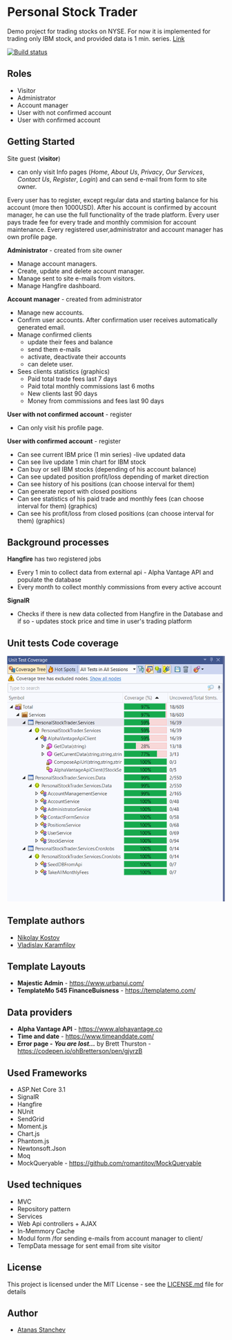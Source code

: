# Personal Stock Trader

Demo project for trading stocks on NYSE. For now it is implemented for trading only IBM stock, and provided data is 1 min. series.
[Link](https://personalstocktrader.azurewebsites.net/)

[![Build status](https://dev.azure.com/amstanchev/PersonalStockTrader/_apis/build/status/PersonalStockTrader-Azure%20Web%20App%20for%20ASP.NET-CI)](https://dev.azure.com/amstanchev/PersonalStockTrader/_build/latest?definitionId=-1)

## Roles

* Visitor
* Administrator
* Account manager
* User with not confirmed account
* User with confirmed account

## Getting Started

Site guest (**visitor**) 
* can only visit Info pages (*Home*, *About Us*, *Privacy*, *Our Services*, *Contact Us*, *Register*, *Login*) 
		and can send e-mail from form to site owner.

Every user has to register, except regular data and starting balance for his account (more then 1000USD). After his account is confirmed by account manager, he can use the full functionality of the trade platform.
Every user pays trade fee for every trade and monthly commision for account maintenance.
Every registered user,administrator and account manager has own profile page.


**Administrator** - created from site owner
* Manage account managers.
* Create, update and delete account manager. 
* Manage sent to site e-mails from visitors. 
* Manage Hangfire dashboard.


**Account manager** - created from administrator
* Manage new accounts. 
* Confirm user accounts. After confirmation user receives automatically generated email.
* Manage confirmed clients
	- update their fees and balance
	- send them e-mails
	- activate, deactivate their accounts
	- can delete user.
* Sees clients statistics (graphics)
	- Paid total trade fees last 7 days 
	- Paid total monthly commissions last 6 moths
	- New clients last 90 days
	- Money from commissions and fees last 90 days
	
		
**User with not confirmed account** - register
* Can only visit his profile page.


**User with confirmed account** - register
* Can see current IBM price (1 min series) -live updated data
* Can see live update 1 min chart for IBM stock
* Can buy or sell IBM stocks (depending of his account balance)
* Can see updated position profit/loss depending of market direction
* Can see history of his positions (can choose interval for them)
* Can generate report with closed positions
* Can see statistics of his paid trade and monthly fees (can choose interval for them) (graphics)
* Can see his profit/loss from closed positions (can choose interval for them) (graphics)

## Background processes

**Hangfire** has two registered jobs
* Every 1 min to collect data from external api - Alpha Vantage API and populate the database
* Every month to collect monthly commissions from every active account

**SignalR**
* Checks if there is new data collected from Hangfire in the Database and if so - updates stock price and time in user's trading platform

## Unit tests Code coverage

![Code coverage](https://github.com/astanchev/Personal-Stock-Trader/blob/master/Code_Coverage.png)

## Template authors

- [Nikolay Kostov](https://github.com/NikolayIT)
- [Vladislav Karamfilov](https://github.com/vladislav-karamfilov)

## Template Layouts

* **Majestic Admin** - https://www.urbanui.com/
* **TemplateMo 545 FinanceBuisness** - https://templatemo.com/

## Data providers

* **Alpha Vantage API** - https://www.alphavantage.co
* **Time and date** - https://www.timeanddate.com/
* **Error page -** ***You are lost...*** by Brett Thurston - https://codepen.io/ohBretterson/pen/gjyrzB

## Used Frameworks

* ASP.Net Core 3.1
* SignalR
* Hangfire
* NUnit
* SendGrid
* Moment.js
* Chart.js
* Phantom.js
* Newtonsoft.Json
* Moq
* MockQueryable - https://github.com/romantitov/MockQueryable

## Used techniques
* MVC
* Repository pattern
* Services
* Web Api controllers + AJAX
* In-Memmory Cache
* Modul form /for sending e-mails from account manager to client/
* TempData message for sent email from site visitor

## License

This project is licensed under the MIT License - see the [LICENSE.md](LICENSE.md) file for details

## Author

- [Atanas Stanchev](https://github.com/astanchev)
